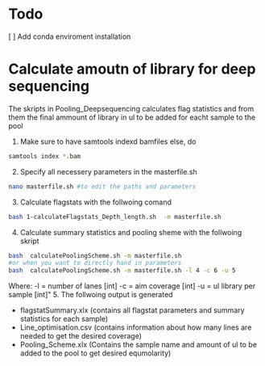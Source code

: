 # Todo
[ ] Add conda enviroment installation 

# Calculate amoutn of library for deep sequencing
The skripts in Pooling_Deepsequencing calculates flag statistics and from them the final ammount
of library in ul to be added for eacht sample to the pool 

1. Make sure to have samtools indexd bamfiles else, do
```bash
samtools index *.bam
```
2. Specify all necessery parameters in the masterfile.sh
```bash
nano masterfile.sh #to edit the paths and parameters 
```

3. Calculate flagstats with the follwoing comand
```bash 
bash 1-calculateFlagstats_Depth_length.sh  -m masterfile.sh
```

4. Calculate summary statistics and pooling sheme with the follwoing skript
```bash
bash  calculatePoolingScheme.sh -m masterfile.sh 
#or when you want to directly hand in parameters
bash  calculatePoolingScheme.sh -m masterfile.sh -l 4 -c 6 -u 5
```
Where: 
    -l = number of lanes [int]
    -c = aim coverage [int]
    -u = ul library per sample [int]"
5. The follwoing output is generated
- flagstatSummary.xlx (contains all flagstat parameters and summary statistics for each sample)
- Line_optimisation.csv (contains information about how many lines are needed to get the desired coverage)
- Pooling_Scheme.xlx (Contains the sample name and amount of ul to be added to the pool to get desired equmolarity)